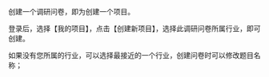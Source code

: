创建一个调研问卷，即为创建一个项目。

登录后，选择【我的项目】，点击【创建新项目】，选择此调研问卷所属行业，即可创建。

如果没有您所属的行业，可以选择最接近的一个行业，创建问卷时可以修改题目名称；

